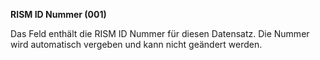 **RISM ID Nummer (001)**

Das Feld enthält die RISM ID Nummer für diesen Datensatz. Die Nummer wird automatisch vergeben und kann nicht geändert werden.
